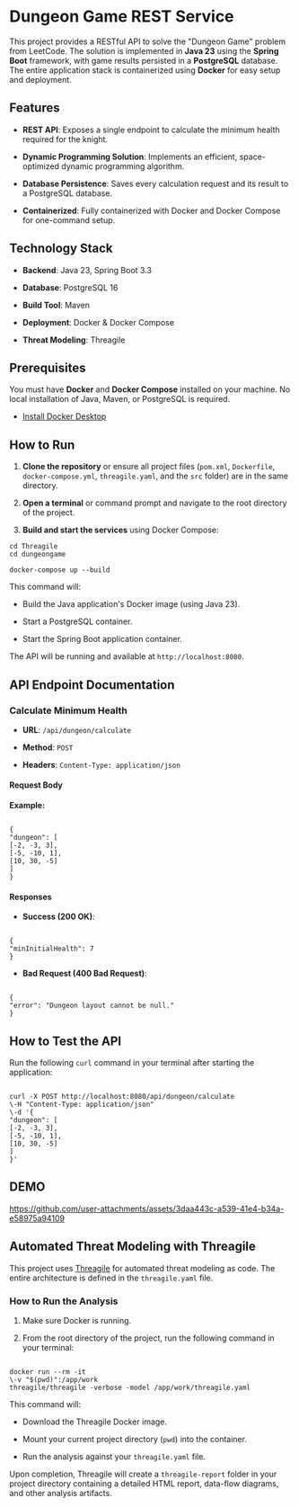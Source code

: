 # Dungeon Game REST Service

This project provides a RESTful API to solve the "Dungeon Game" problem from LeetCode. The solution is implemented in **Java 23** using the **Spring Boot** framework, with game results persisted in a **PostgreSQL** database. The entire application stack is containerized using **Docker** for easy setup and deployment.

## Features

- **REST API**: Exposes a single endpoint to calculate the minimum health required for the knight.

- **Dynamic Programming Solution**: Implements an efficient, space-optimized dynamic programming algorithm.

- **Database Persistence**: Saves every calculation request and its result to a PostgreSQL database.

- **Containerized**: Fully containerized with Docker and Docker Compose for one-command setup.

## Technology Stack

- **Backend**: Java 23, Spring Boot 3.3

- **Database**: PostgreSQL 16

- **Build Tool**: Maven

- **Deployment**: Docker & Docker Compose

- **Threat Modeling**: Threagile

## Prerequisites

You must have **Docker** and **Docker Compose** installed on your machine. No local installation of Java, Maven, or PostgreSQL is required.

- [Install Docker Desktop](https://www.docker.com/products/docker-desktop/)

## How to Run

1. **Clone the repository** or ensure all project files (`pom.xml`, `Dockerfile`, `docker-compose.yml`, `threagile.yaml`, and the `src` folder) are in the same directory.

2. **Open a terminal** or command prompt and navigate to the root directory of the project.

3. **Build and start the services** using Docker Compose:

```
cd Threagile
cd dungeongame

docker-compose up --build
```

This command will:

- Build the Java application's Docker image (using Java 23).

- Start a PostgreSQL container.

- Start the Spring Boot application container.

The API will be running and available at `http://localhost:8080`.

## API Endpoint Documentation

### Calculate Minimum Health

- **URL**: `/api/dungeon/calculate`

- **Method**: `POST`

- **Headers**: `Content-Type: application/json`

#### Request Body

**Example:**

```

{
"dungeon": [
[-2, -3, 3],
[-5, -10, 1],
[10, 30, -5]
]
}

```

#### Responses

- **Success (200 OK)**:

```

{
"minInitialHealth": 7
}

```

- **Bad Request (400 Bad Request)**:

```

{
"error": "Dungeon layout cannot be null."
}

```

## How to Test the API

Run the following `curl` command in your terminal after starting the application:

```

curl -X POST http://localhost:8080/api/dungeon/calculate
\-H "Content-Type: application/json"
\-d '{
"dungeon": [
[-2, -3, 3],
[-5, -10, 1],
[10, 30, -5]
]
}'

```

## DEMO

https://github.com/user-attachments/assets/3daa443c-a539-41e4-b34a-e58975a94109

## Automated Threat Modeling with Threagile

This project uses [Threagile](https://threagile.io/) for automated threat modeling as code. The entire architecture is defined in the `threagile.yaml` file.

### How to Run the Analysis

1. Make sure Docker is running.

2. From the root directory of the project, run the following command in your terminal:

```

docker run --rm -it
\-v "$(pwd)":/app/work
threagile/threagile -verbose -model /app/work/threagile.yaml

```

This command will:

- Download the Threagile Docker image.

- Mount your current project directory (`pwd`) into the container.

- Run the analysis against your `threagile.yaml` file.

Upon completion, Threagile will create a `threagile-report` folder in your project directory containing a detailed HTML report, data-flow diagrams, and other analysis artifacts.
